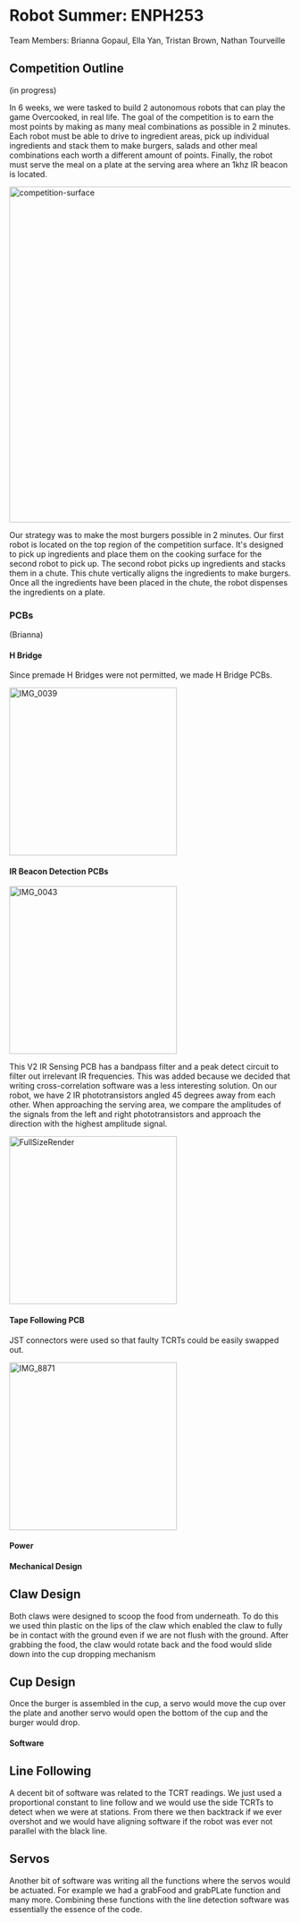 # Robot Summer: ENPH253

Team Members: Brianna Gopaul, Ella Yan, Tristan Brown, Nathan Tourveille 

## Competition Outline
(in progress) 

In 6 weeks, we were tasked to build 2 autonomous robots that can play the game Overcooked, in real life. The goal of the competition is to earn the most points by making as many meal combinations as possible in 2 minutes. Each robot must be able to drive to ingredient areas, pick up individual ingredients and stack them to make burgers, salads and other meal combinations each worth a different amount of points. Finally, the robot must serve the meal on a plate at the serving area where an 1khz IR beacon is located. 

<img width="600" alt="competition-surface" src="https://github.com/user-attachments/assets/4a3e769f-0b4e-4c0a-86f9-7d27019f055e">

Our strategy was to make the most burgers possible in 2 minutes. Our first robot is located on the top region of the competition surface. It's designed to pick up ingredients and place them on the cooking surface for the second robot to pick up. The second robot picks up ingredients and stacks them in a chute. This chute vertically aligns the ingredients to make burgers. Once all the ingredients have been placed in the chute, the robot dispenses the ingredients on a plate. 

### PCBs 
(Brianna)
#### H Bridge
Since premade H Bridges were not permitted, we made H Bridge PCBs.  

<img src="https://github.com/user-attachments/assets/f49de4b8-fa06-483f-acd4-e2d75fc72247" alt="IMG_0039" width="300">

#### IR Beacon Detection PCBs

<img src="https://github.com/user-attachments/assets/d81d688a-c8bc-42c8-bca0-25481b5ce81f" alt="IMG_0043" width="300">

This V2 IR Sensing PCB has a bandpass filter and a peak detect circuit to filter out irrelevant IR frequencies. This was added because we decided that writing cross-correlation software was a less interesting solution. On our robot, we have 2 IR phototransistors angled 45 degrees away from each other. When approaching the serving area, we compare the amplitudes of the signals from the left and right phototransistors and approach the direction with the highest amplitude signal.

<img src="https://github.com/user-attachments/assets/2cbc61e7-e693-4115-9b50-94a7f64ad115" alt="FullSizeRender" width="300">

#### Tape Following PCB
JST connectors were used so that faulty TCRTs could be easily swapped out. 

<img src="https://github.com/user-attachments/assets/88dda804-2ab3-4c72-81c2-b679db210f3b" alt="IMG_8871" width="300">

#### Power

#### Mechanical Design

## Claw Design
Both claws were designed to scoop the food from underneath. To do this we used thin plastic on the lips of the claw which enabled the claw to fully be in contact with the ground even if we are not flush with the ground. After grabbing the food, the claw would rotate back and the food would slide down into the cup dropping mechanism

## Cup Design
Once the burger is assembled in the cup, a servo would move the cup over the plate and another servo would open the bottom of the cup and the burger would drop.

#### Software

## Line Following
A decent bit of software was related to the TCRT readings. We just used a proportional constant to line follow and we would use the side TCRTs to detect when we were at stations. From there we then backtrack if we ever overshot and we would have aligning software if the robot was ever not parallel with the black line.

## Servos
Another bit of software was writing all the functions where the servos would be actuated. For example we had a grabFood and grabPLate function and many more. Combining these functions with the line detection software was essentially the essence of the code.



